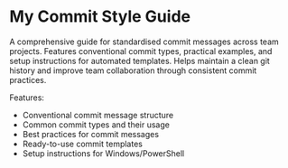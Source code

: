 # My Commit Style Guide

A comprehensive guide for standardised commit messages across team projects. Features conventional commit types, practical examples, and setup instructions for automated templates. Helps maintain a clean git history and improve team collaboration through consistent commit practices.

Features:
- Conventional commit message structure
- Common commit types and their usage
- Best practices for commit messages
- Ready-to-use commit templates
- Setup instructions for Windows/PowerShell
